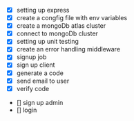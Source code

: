 - [x] setting up express
- [x] create a congfig file with env variables
- [x] create a mongoDb atlas cluster
- [x] connect to mongoDb cluster
- [x] setting up unit testing
- [x] create an error handling middleware
- [x] signup job 
- [x] sign up client
- [x] generate a code
- [x] send email to user
- [x] verify code
- [] sign up admin
- [] login